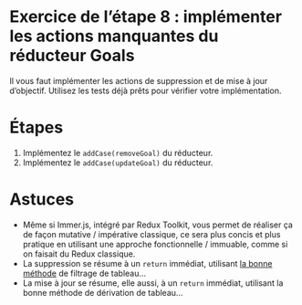 # Exercice de l’étape 8 : implémenter les actions manquantes du réducteur Goals

Il vous faut implémenter les actions de suppression et de mise à jour d’objectif. Utilisez les tests déjà prêts pour vérifier votre implémentation.

# Étapes

1. Implémentez le `addCase(removeGoal)` du réducteur.
2. Implémentez le `addCase(updateGoal)` du réducteur.

# Astuces

- Même si Immer.js, intégré par Redux Toolkit, vous permet de réaliser ça de façon mutative / impérative classique, ce sera plus concis et plus pratique en utilisant une approche fonctionnelle / immuable, comme si on faisait du Redux classique.
- La suppression se résume à un `return` immédiat, utilisant [la bonne méthode](https://developer.mozilla.org/fr/docs/Web/JavaScript/Reference/Objets_globaux/Array#Instances_d'Array) de filtrage de tableau…
- La mise à jour se résume, elle aussi, à un `return` immédiat, utilisant la bonne méthode de dérivation de tableau…
